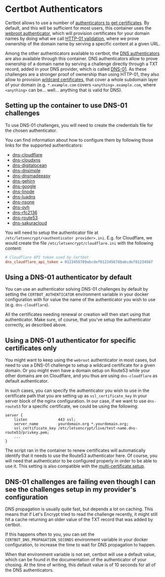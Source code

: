 # Certbot Authenticators

Certbot allows to use a number of [authenticators to get certificates][1]. By default, and this will be sufficient for most users, this container uses the [webroot authenticator][2], which will provision certificates for your domain names by doing what we call [HTTP-01 validation][3], where we prove ownership of the domain name by serving a specific content at a given URL.

Among the other authenticators available to certbot, the [DNS authenticators][4] are also available through this container. DNS authenticators allow to prove ownership of a domain name by serving a challenge directly through a TXT record, added in your DNS provider, which is called [DNS-01][5]. As these challenges are a stronger proof of ownership than using HTTP-01, they also allow to provision [wildcard certificates](wildcard_cert.md), that cover a whole subdomain layer of your domain (e.g. `*.example.com` covers `<anything>.example.com`, where `<anything>` can be... well... anything that is valid for DNS).


## Setting up the container to use DNS-01 challenges

To use DNS-01 challenges, you will need to create the credentials file for the chosen authenticator.

You can find information about how to configure them by following those links for the supported authenticators:
 - [dns-cloudflare][6]
 - [dns-cloudxns][7]
 - [dns-digitalocean][8]
 - [dns-dnsimple][9]
 - [dns-dnsmadeeasy][10]
 - [dns-gehirn][11]
 - [dns-google][12]
 - [dns-linode][13]
 - [dns-luadns][14]
 - [dns-nsone][15]
 - [dns-ovh][16]
 - [dns-rfc2136][17]
 - [dns-route53][18]
 - [dns-sakuracloud][19]

You will need to setup the authenticator file at `/etc/letsencrypt/<authenticator provider>.ini`.
E.g. for Cloudflare, we would create the file `/etc/letsencrypt/cloudflare.ini` with the following content:

```ini
# Cloudflare API token used by Certbot
dns_cloudflare_api_token = 0123456789abcdef0123456789abcdef01234567
```


## Using a DNS-01 authenticator by default

You can use an authenticator solving DNS-01 challenges by default by setting the `CERTBOT_AUTHENTICATOR` environment variable in your docker configuration with for value the name of the authenticator you wish to use (e.g. `dns-cloudflare`).

All the certificates needing renewal or creation will then start using that authenticator. Make sure, of course, that you've setup the authenticator correctly, as described above.


## Using a DNS-01 authenticator for specific certificates only

You might want to keep using the `webroot` authenticator in most cases, but need to use a DNS-01 challenge to setup a wildcard certificate for a given domain. Or you might even have a domain setup on Route53 while your other domains are on Cloudflare, and you thus are using `dns-cloudflare` as default authenticator.

In such cases, you can specify the authenticator you wish to use in the certificate path that you are setting up as `ssl_certificate_key` in your server block of the nginx configuration. In our case, if we want to use `dns-route53` for a specific certificate, we could be using the following:

```
server {
    listen              443 ssl;
    server_name         yourdomain.org *.yourdomain.org;
    ssl_certificate_key /etc/letsencrypt/live/test-name.dns-route53/privkey.pem;
    ...
}
```

The script ran in the container to renew certificates will automatically identify that it needs to use the Route53 authenticator here. Of course, you will need that authenticator to be configured properly in order to be able to use it. This setting is also compatible with the [multi-certificate setup](./advanced_usage.md#multi-certificate-setup).

## DNS-01 challenges are failing even though I can see the challenges setup in my provider's configuration

DNS propagation is usually quite fast, but depends a lot on caching. This means that if Let's Encrypt tried to read the challenge recently, it might still hit a cache returning an older value of the TXT record that was added by certbot.

If this happens often to you, you can set the `CERTBOT_DNS_PROPAGATION_SECONDS` environment variable in your docker configuration, to increase the time to wait for DNS propagation to happen.

When that environment variable is not set, certbot will use a default value, which can be found in the documentation of the authenticator of your chosing. At the time of writing, this default value is of 10 seconds for all of the DNS authenticators.




[1]: https://eff-certbot.readthedocs.io/en/stable/using.html#id8
[2]: https://eff-certbot.readthedocs.io/en/stable/using.html#webroot
[3]: https://letsencrypt.org/docs/challenge-types/#http-01-challenge
[4]: https://eff-certbot.readthedocs.io/en/stable/using.html#dns-plugins
[5]: https://letsencrypt.org/docs/challenge-types/#dns-01-challenge
[6]: https://certbot-dns-cloudflare.readthedocs.io/en/stable/#credentials
[7]: https://certbot-dns-cloudxns.readthedocs.io/en/stable/#credentials
[8]: https://certbot-dns-digitalocean.readthedocs.io/en/stable/#credentials
[9]: https://certbot-dns-dnsimple.readthedocs.io/en/stable/#credentials
[10]: https://certbot-dns-dnsmadeeasy.readthedocs.io/en/stable/#credentials
[11]: https://certbot-dns-gehirn.readthedocs.io/en/stable/#credentials
[12]: https://certbot-dns-google.readthedocs.io/en/stable/#credentials
[13]: https://certbot-dns-linode.readthedocs.io/en/stable/#credentials
[14]: https://certbot-dns-luadns.readthedocs.io/en/stable/#credentials
[15]: https://certbot-dns-nsone.readthedocs.io/en/stable/#credentials
[16]: https://certbot-dns-ovh.readthedocs.io/en/stable/#credentials
[17]: https://certbot-dns-rfc2136.readthedocs.io/en/stable/#credentials
[18]: https://certbot-dns-route53.readthedocs.io/en/stable/#credentials
[19]: https://certbot-dns-sakuracloud.readthedocs.io/en/stable/#credentials

